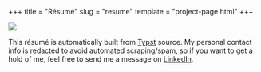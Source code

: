 +++
title = "Résumé"
slug = "resume"
template = "project-page.html"
+++

<div class="not-prose shadow-lg rounded-md bg-white dark:bg-gray-900">
    <img src="/images/resume.png" class="not-prose dark:invert rounded-md" draggable="false">
</div>

This résumé is automatically built from [Typst](https://typst.app) source. My personal contact info is redacted to avoid automated scraping/spam, so if you want to get a hold of me, feel free to send me a message on [LinkedIn](https://www.linkedin.com/in/trevor-nelson-a730411a0/).

